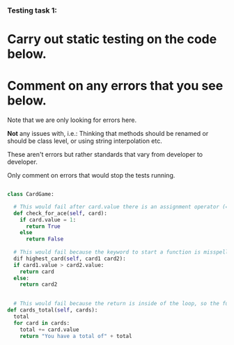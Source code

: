 ### Testing task 1:

# Carry out static testing on the code below.
# Comment on any errors that you see below.

Note that we are only looking for errors here.

**Not** any issues with, i.e.: 
Thinking that methods should be renamed or should be class level, or using string interpolation etc. 

These aren't errors but rather standards that vary from developer to developer. 

Only comment on errors that would stop the tests running.

```python

class CardGame:

  # This would fail after card.value there is an assignment operator (=) rather than an equal comparison operator (==)
  def check_for_ace(self, card):
    if card.value = 1:
      return True
    else
      return False
   
  # This would fail because the keyword to start a function is misspelled. It should be "def" rather than "dif"
  dif highest_card(self, card1 card2):
  if card1.value > card2.value:
    return card
  else:
    return card2
  

  # This would fail because the return is inside of the loop, so the function would exit at the end of the first iteration regardless of the number of cards
def cards_total(self, cards):
  total
  for card in cards:
    total += card.value
    return "You have a total of" + total
  
```
